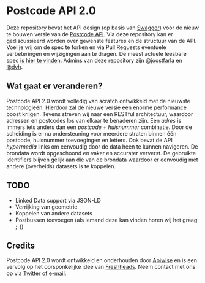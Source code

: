 # Postcode API 2.0
Deze repository bevat het API design (op basis van [Swagger](http://swagger.io)) voor de nieuw te bouwen versie van de [Postcode API](http://www.postcodeapi.nu). Via deze repository kan er gediscussieerd worden over gewenste features en de structuur van de API. Voel je vrij om de spec te forken en via Pull Requests eventuele verbeteringen en wijzigingen aan te dragen. De meest actuele leesbare spec [is hier te vinden](https://htmlpreview.github.io/?https://raw.githubusercontent.com/apiwise/postcodeapi/master/docs/index.html). Admins van deze repository zijn [@joostfarla](https://github.com/joostfarla) en [@dvh](https://github.com/dvh).

## Wat gaat er veranderen?
Postcode API 2.0 wordt volledig van scratch ontwikkeld met de nieuwste technologieën. Hierdoor zal de nieuwe versie een enorme performance boost krijgen. Tevens streven wij naar een RESTful architectuur, waardoor adressen en postcodes los van elkaar te benaderen zijn. Een *adres* is immers iets anders dan een *postcode* + *huisnummer* combinatie. Door de scheiding is er nu ondersteuning voor meerdere straten binnen één postcode, huisnummer toevoegingen en letters. Ook bevat de API *hypermedia* links om eenvoudig door de data heen te kunnen navigeren. De brondata wordt opgeschoond en vaker en accurater ververst. De gebruikte identifiers blijven gelijk aan die van de brondata waardoor er eenvoudig met andere (overheids) datasets is te koppelen.

## TODO
- Linked Data support via JSON-LD
- Verrijking van geometrie
- Koppelen van andere datasets
- Postbussen toevoegen (als iemand deze kan vinden horen wij het graag ;-))

## Credits
Postcode API 2.0 wordt ontwikkeld en onderhouden door [Apiwise](http://www.apiwise.nl) en is een vervolg op het oorsponkelijke idee van [Freshheads](http://www.freshheads.com). Neem contact met ons op via [Twitter](https://twitter.com/apiwise) of [e-mail](mailto:info@apiwise.nl).

